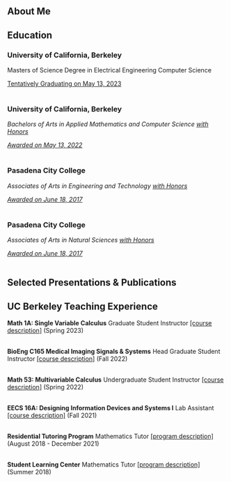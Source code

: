 ## About Me

## Education
### University of California, Berkeley

Masters of Science Degree in Electrical Engineering Computer Science 

<ins>Tentatively Graduating on May 13, 2023 </ins> 
</br>
</br>


### University of California, Berkeley

*Bachelors of Arts in Applied Mathematics and Computer Science <ins>with Honors</ins>*

<ins>*Awarded on May 13, 2022*</ins>
</br>
</br>


### Pasadena City College

*Associates of Arts in Engineering and Technology <ins>with Honors</ins>*

<ins>*Awarded on June 18, 2017*</ins>
</br>
</br>


### Pasadena City College
*Associates of Arts in Natural Sciences <ins>with Honors</ins>*

<ins>*Awarded on June 18, 2017*</ins>
</br>
</br>


## Selected Presentations & Publications

## UC Berkeley Teaching Experience 
**Math 1A: Single Variable Calculus** Graduate Student Instructor [[course description]](https://classes.berkeley.edu/content/2023-spring-math-1a-001-lec-001) (Spring 2023)
</br>
</br>

**BioEng C165 Medical Imaging Signals & Systems** Head Graduate Student Instructor [[course description]](https://classes.berkeley.edu/content/2022-fall-bioeng-c165-001-lec-001) (Fall 2022)
</br>
</br>

**Math 53: Multivariable Calculus** Undergraduate Student Instructor [[course description]](https://classes.berkeley.edu/content/2022-spring-math-53-002-lec-002) (Spring 2022)
</br>
</br>

**EECS 16A: Designing Information Devices and Systems I** Lab Assistant [[course description]](https://classes.berkeley.edu/content/2021-fall-eecs-16a-001-lec-001) (Fall 2021)
</br>
</br>

**Residential Tutoring Program** Mathematics Tutor [[program description]](https://reslife.berkeley.edu/academics/academic-support/#:~:text=Online%20tutoring%20is%20offered%20Sundays,within%20their%20unit%20of%20residence.) (August 2018 - December 2021)
</br>
</br>

**Student Learning Center** Mathematics Tutor [[program description]](https://slc.berkeley.edu/programs/mathematics-and-statistics/courses-supported) (Summer 2018)
</br>
</br>
